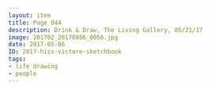 ```yaml
---
layout: item
title: Page 044
description: Drink & Draw, The Living Gallery, 05/21/17
image: 201702_20170806_0056.jpg
date: 2017-05-06
ID: 2017-hiss-victore-sketchbook
tags: 
- life drawing 
- people
---
```

